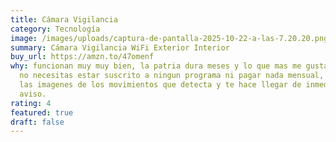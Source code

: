```yaml
---
title: Cámara Vigilancia
category: Tecnología
image: /images/uploads/captura-de-pantalla-2025-10-22-a-las-7.20.20.png
summary: Cámara Vigilancia WiFi Exterior Interior
buy_url: https://amzn.to/47omenf
why: funcionan muy muy bien, la patria dura meses y lo que mas me gusta es que
  no necesitas estar suscrito a ningun programa ni pagar nada mensual, guarda
  las imagenes de los movimientos que detecta y te hace llegar de inmediato el
  aviso.
rating: 4
featured: true
draft: false
---
```


